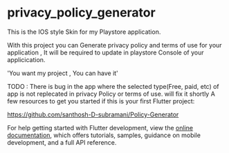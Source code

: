 # privacy_policy_generator

This is the IOS style Skin for my Playstore application.

With this project you can Generate privacy policy and terms of use for your application , It will be required to update in playstore Console of your applicication.

'You want my project , You can have it'


TODO :
There is bug in the app where the selected type(Free, paid, etc) of app is not replecated in privacy Policy or terms of use. will fix it shortly
A few resources to get you started if this is your first Flutter project:

https://github.com/santhosh-D-subramani/Policy-Generator

For help getting started with Flutter development, view the
[online documentation](https://docs.flutter.dev/), which offers tutorials,
samples, guidance on mobile development, and a full API reference.
